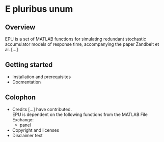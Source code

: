# E pluribus unum 

## Overview
EPU is a set of MATLAB functions for simulating redundant stochastic accumulator models of response time, accompanying the paper Zandbelt et al. [...]

## Getting started
* Installation and prerequisites
* Docmentation

## Colophon
* Credits
	[...] have contributed.  
	EPU is dependent on the following functions from the MATLAB File Exchange:  
	+ panel
* Copyright and licenses  
* Disclaimer text 

<!---
Markdown syntax examples: 
en.wikipedia.org/wiki/Markdown

README style guide example: https://github.com/infochimps-labs/style_guide/blob/master/style-guide-for-readme-files.md
-->